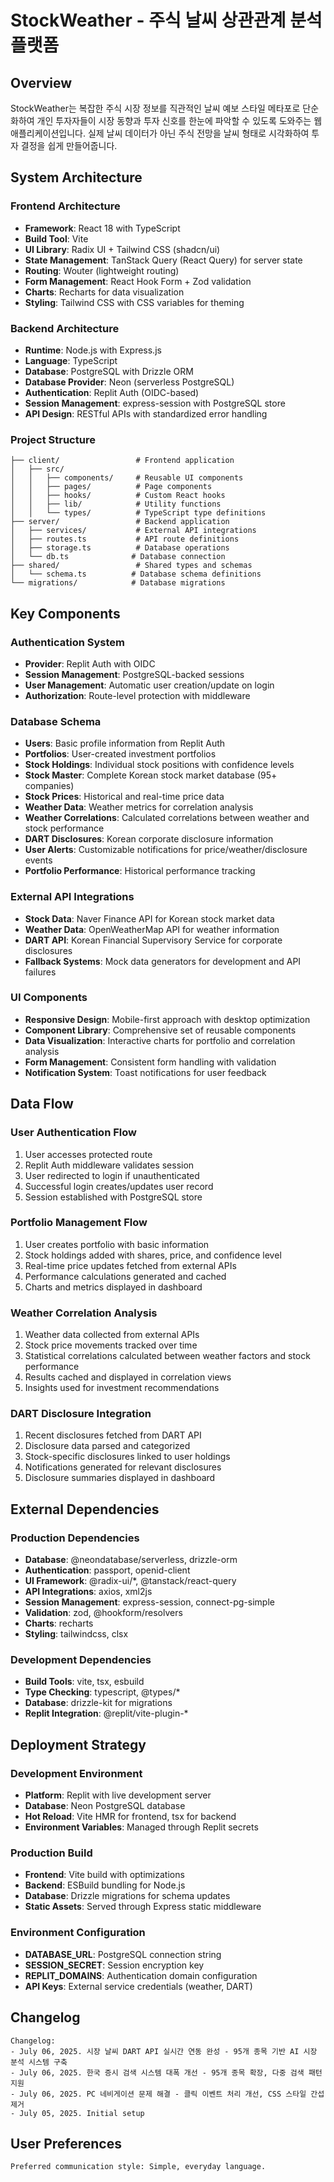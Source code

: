 # StockWeather - 주식 날씨 상관관계 분석 플랫폼

## Overview

StockWeather는 복잡한 주식 시장 정보를 직관적인 날씨 예보 스타일 메타포로 단순화하여 개인 투자자들이 시장 동향과 투자 신호를 한눈에 파악할 수 있도록 도와주는 웹 애플리케이션입니다. 실제 날씨 데이터가 아닌 주식 전망을 날씨 형태로 시각화하여 투자 결정을 쉽게 만들어줍니다.

## System Architecture

### Frontend Architecture
- **Framework**: React 18 with TypeScript
- **Build Tool**: Vite
- **UI Library**: Radix UI + Tailwind CSS (shadcn/ui)
- **State Management**: TanStack Query (React Query) for server state
- **Routing**: Wouter (lightweight routing)
- **Form Management**: React Hook Form + Zod validation
- **Charts**: Recharts for data visualization
- **Styling**: Tailwind CSS with CSS variables for theming

### Backend Architecture
- **Runtime**: Node.js with Express.js
- **Language**: TypeScript
- **Database**: PostgreSQL with Drizzle ORM
- **Database Provider**: Neon (serverless PostgreSQL)
- **Authentication**: Replit Auth (OIDC-based)
- **Session Management**: express-session with PostgreSQL store
- **API Design**: RESTful APIs with standardized error handling

### Project Structure
```
├── client/                 # Frontend application
│   ├── src/
│   │   ├── components/     # Reusable UI components
│   │   ├── pages/          # Page components
│   │   ├── hooks/          # Custom React hooks
│   │   ├── lib/            # Utility functions
│   │   └── types/          # TypeScript type definitions
├── server/                 # Backend application
│   ├── services/           # External API integrations
│   ├── routes.ts           # API route definitions
│   ├── storage.ts          # Database operations
│   └── db.ts              # Database connection
├── shared/                 # Shared types and schemas
│   └── schema.ts          # Database schema definitions
└── migrations/            # Database migrations
```

## Key Components

### Authentication System
- **Provider**: Replit Auth with OIDC
- **Session Management**: PostgreSQL-backed sessions
- **User Management**: Automatic user creation/update on login
- **Authorization**: Route-level protection with middleware

### Database Schema
- **Users**: Basic profile information from Replit Auth
- **Portfolios**: User-created investment portfolios
- **Stock Holdings**: Individual stock positions with confidence levels
- **Stock Master**: Complete Korean stock market database (95+ companies)
- **Stock Prices**: Historical and real-time price data
- **Weather Data**: Weather metrics for correlation analysis
- **Weather Correlations**: Calculated correlations between weather and stock performance
- **DART Disclosures**: Korean corporate disclosure information
- **User Alerts**: Customizable notifications for price/weather/disclosure events
- **Portfolio Performance**: Historical performance tracking

### External API Integrations
- **Stock Data**: Naver Finance API for Korean stock market data
- **Weather Data**: OpenWeatherMap API for weather information
- **DART API**: Korean Financial Supervisory Service for corporate disclosures
- **Fallback Systems**: Mock data generators for development and API failures

### UI Components
- **Responsive Design**: Mobile-first approach with desktop optimization
- **Component Library**: Comprehensive set of reusable components
- **Data Visualization**: Interactive charts for portfolio and correlation analysis
- **Form Management**: Consistent form handling with validation
- **Notification System**: Toast notifications for user feedback

## Data Flow

### User Authentication Flow
1. User accesses protected route
2. Replit Auth middleware validates session
3. User redirected to login if unauthenticated
4. Successful login creates/updates user record
5. Session established with PostgreSQL store

### Portfolio Management Flow
1. User creates portfolio with basic information
2. Stock holdings added with shares, price, and confidence level
3. Real-time price updates fetched from external APIs
4. Performance calculations generated and cached
5. Charts and metrics displayed in dashboard

### Weather Correlation Analysis
1. Weather data collected from external APIs
2. Stock price movements tracked over time
3. Statistical correlations calculated between weather factors and stock performance
4. Results cached and displayed in correlation views
5. Insights used for investment recommendations

### DART Disclosure Integration
1. Recent disclosures fetched from DART API
2. Disclosure data parsed and categorized
3. Stock-specific disclosures linked to user holdings
4. Notifications generated for relevant disclosures
5. Disclosure summaries displayed in dashboard

## External Dependencies

### Production Dependencies
- **Database**: @neondatabase/serverless, drizzle-orm
- **Authentication**: passport, openid-client
- **UI Framework**: @radix-ui/*, @tanstack/react-query
- **API Integrations**: axios, xml2js
- **Session Management**: express-session, connect-pg-simple
- **Validation**: zod, @hookform/resolvers
- **Charts**: recharts
- **Styling**: tailwindcss, clsx

### Development Dependencies
- **Build Tools**: vite, tsx, esbuild
- **Type Checking**: typescript, @types/*
- **Database**: drizzle-kit for migrations
- **Replit Integration**: @replit/vite-plugin-*

## Deployment Strategy

### Development Environment
- **Platform**: Replit with live development server
- **Database**: Neon PostgreSQL database
- **Hot Reload**: Vite HMR for frontend, tsx for backend
- **Environment Variables**: Managed through Replit secrets

### Production Build
- **Frontend**: Vite build with optimizations
- **Backend**: ESBuild bundling for Node.js
- **Database**: Drizzle migrations for schema updates
- **Static Assets**: Served through Express static middleware

### Environment Configuration
- **DATABASE_URL**: PostgreSQL connection string
- **SESSION_SECRET**: Session encryption key
- **REPLIT_DOMAINS**: Authentication domain configuration
- **API Keys**: External service credentials (weather, DART)

## Changelog

```
Changelog:
- July 06, 2025. 시장 날씨 DART API 실시간 연동 완성 - 95개 종목 기반 AI 시장 분석 시스템 구축
- July 06, 2025. 한국 증시 검색 시스템 대폭 개선 - 95개 종목 확장, 다중 검색 패턴 지원
- July 06, 2025. PC 네비게이션 문제 해결 - 클릭 이벤트 처리 개선, CSS 스타일 간섭 제거
- July 05, 2025. Initial setup
```

## User Preferences

```
Preferred communication style: Simple, everyday language.
```